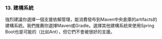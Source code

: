 ### 13. 建構系統

強烈建議你選擇一個支援依賴管理，能消費發布到Maven中央倉庫的artifacts的建構系統。我們推薦你選擇Maven或Gradle。選擇其他建構系統來使用Spring Boot也是可能的（比如Ant），但它們不會被很好的支援。
